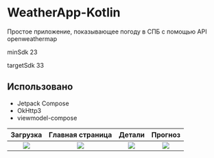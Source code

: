# WeatherApp-Kotlin

Простое приложение, показывающее погоду в СПБ с помощью API openweathermap


minSdk 23


targetSdk 33

## Использовано
+ Jetpack Compose
+ OkHttp3
+ viewmodel-compose

Загрузка | Главная страница             |  Детали          | Прогноз
:-------------------------:|:-------------------------:|:-------------------------:|:-------------------------:
![](https://github.com/1Zero11/WeatherApp-Kotlin/assets/30704362/18107311-4ab5-4a40-8971-b4fcc41a6899) | ![](https://github.com/1Zero11/WeatherApp-Kotlin/assets/30704362/6b2cce88-c82b-4ff0-ac47-6612aca4838e)  |  ![](https://github.com/1Zero11/WeatherApp-Kotlin/assets/30704362/03894ea4-70d7-42bf-8f00-f6cea17f9042) |  ![](https://github.com/1Zero11/WeatherApp-Kotlin/assets/30704362/15e524fe-3fc8-4d01-b7f3-2bd50c47a18d)

